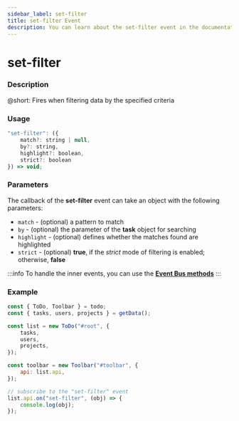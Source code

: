 ```yaml
---
sidebar_label: set-filter
title: set-filter Event
description: You can learn about the set-filter event in the documentation of the DHTMLX JavaScript To Do List library. Browse developer guides and API reference, try out code examples and live demos, and download a free 30-day evaluation version of DHTMLX To Do List.
---
```


# set-filter

### Description

@short: Fires when filtering data by the specified criteria

### Usage

~~~js
"set-filter": ({
    match?: string | null,
    by?: string,
    highlight?: boolean,
    strict?: boolean
}) => void;
~~~

### Parameters

The callback of the **set-filter** event can take an object with the following parameters:

- `match` - (optional) a pattern to match
- `by` - (optional) the parameter of the **task** object for searching
- `highlight` - (optional) defines whether the matches found are highlighted 
- `strict` - (optional) **true**, if the *strict* mode of filtering is enabled; otherwise, **false**

:::info
To handle the inner events, you can use the [**Event Bus methods**](category/event-bus-methods.md)
:::

### Example

~~~js {15-17}
const { ToDo, Toolbar } = todo;
const { tasks, users, projects } = getData();

const list = new ToDo("#root", {
	tasks,
	users,
	projects,
});

const toolbar = new Toolbar("#toolbar", {
	api: list.api,
});

// subscribe to the "set-filter" event
list.api.on("set-filter", (obj) => {
    console.log(obj);
});
~~~


